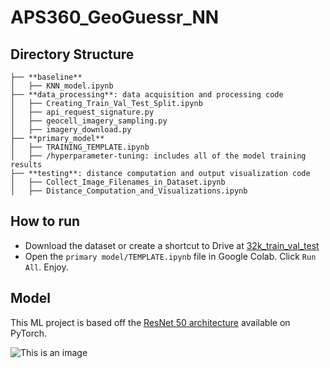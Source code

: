 # APS360_GeoGuessr_NN

## Directory Structure
```
├── **baseline**
│   ├── KNN_model.ipynb
├── **data_processing**: data acquisition and processing code
│   ├── Creating_Train_Val_Test_Split.ipynb
│   ├── api_request_signature.py
│   ├── geocell_imagery_sampling.py
│   ├── imagery_download.py
├── **primary_model**
│   ├── TRAINING_TEMPLATE.ipynb
│   ├── /hyperparameter-tuning: includes all of the model training results
├── **testing**: distance computation and output visualization code
│   ├── Collect_Image_Filenames_in_Dataset.ipynb
│   ├── Distance_Computation_and_Visualizations.ipynb
```

## How to run
- Download the dataset or create a shortcut to Drive at [32k_train_val_test](https://drive.google.com/drive/folders/102y3wVHae4freSFV7hmyzSAnypnjZGrD?usp=share_link) 
- Open the `primary model/TEMPLATE.ipynb` file in Google Colab. Click `Run All`. Enjoy.

## Model 
This ML project is based off the [ResNet 50 architecture](https://pytorch.org/vision/main/models/generated/torchvision.models.resnet50.html) available on PyTorch.

![This is an image](https://miro.medium.com/max/1400/0*9LqUp7XyEx1QNc6A.webp)
